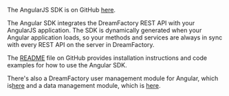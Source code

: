 The AngularJS SDK is on GitHub [here](https://github.com/dreamfactorysoftware/angular-dreamfactory). 

The Angular SDK integrates the DreamFactory REST API with your AngularJS application. The SDK is dynamically generated when your Angular application loads, so your methods and services are always in sync with every REST API on the server in DreamFactory. 

The [README](https://github.com/dreamfactorysoftware/angular-dreamfactory/blob/master/README.md) file on GitHub provides installation instructions and code examples for how to use the Angular SDK.

There's also a DreamFactory user management module for Angular, which is[here](https://github.com/dreamfactorysoftware/angular_dreamfactory_user_management_module) and a data management module, which is [here](https://github.com/dreamfactorysoftware/angular-data-manager).